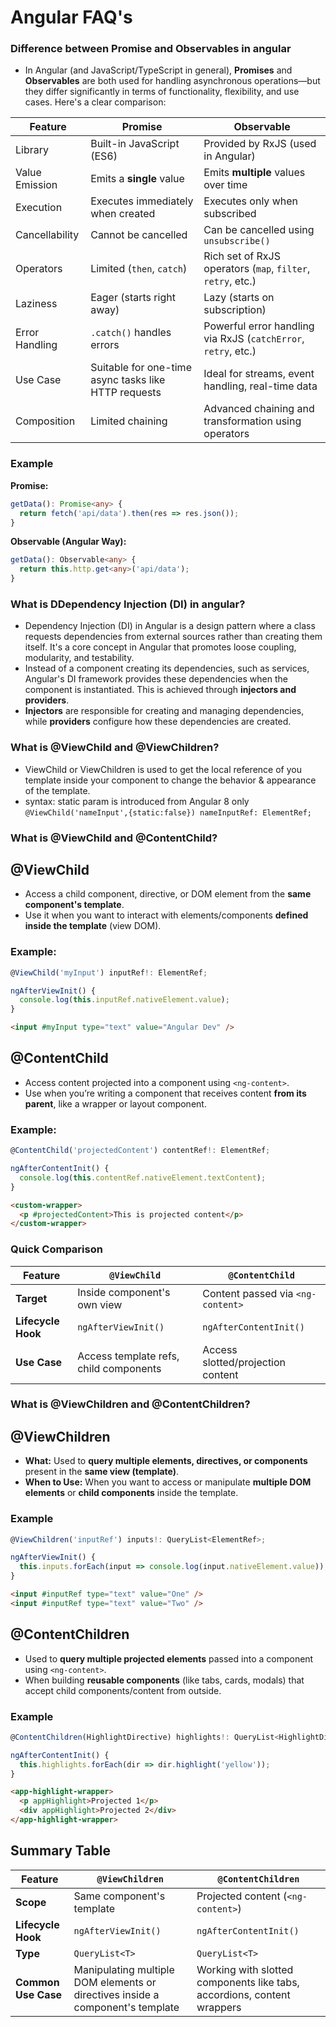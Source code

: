 # Angular FAQ's

### **Difference between Promise and Observables in angular**

- In Angular (and JavaScript/TypeScript in general), **Promises** and **Observables** are both used for handling asynchronous operations—but they differ significantly in terms of functionality, flexibility, and use cases. Here's a clear comparison:

| Feature | **Promise** | **Observable** |
|--------|-------------|----------------|
| Library | Built-in JavaScript (ES6) | Provided by RxJS (used in Angular) |
| Value Emission | Emits a **single** value | Emits **multiple** values over time |
| Execution | Executes immediately when created | Executes only when subscribed |
| Cancellability | Cannot be cancelled | Can be cancelled using `unsubscribe()` |
| Operators | Limited (`then`, `catch`) | Rich set of RxJS operators (`map`, `filter`, `retry`, etc.) |
| Laziness | Eager (starts right away) | Lazy (starts on subscription) |
| Error Handling | `.catch()` handles errors | Powerful error handling via RxJS (`catchError`, `retry`, etc.) |
| Use Case | Suitable for one-time async tasks like HTTP requests | Ideal for streams, event handling, real-time data |
| Composition | Limited chaining | Advanced chaining and transformation using operators |

### Example

**Promise:**
```typescript
getData(): Promise<any> {
  return fetch('api/data').then(res => res.json());
}
```

**Observable (Angular Way):**
```typescript
getData(): Observable<any> {
  return this.http.get<any>('api/data');
}
```

### **What is DDependency Injection (DI) in angular?**
- Dependency Injection (DI) in Angular is a design pattern where a class requests dependencies from external sources rather than creating them itself. It's a core concept in Angular that promotes loose coupling, modularity, and testability. 
- Instead of a component creating its dependencies, such as services, Angular's DI framework provides these dependencies when the component is instantiated. This is achieved through **injectors and providers**. 
- **Injectors** are responsible for creating and managing dependencies, while **providers** configure how these dependencies are created. 

### What is @ViewChild and @ViewChildren? 
- ViewChild or ViewChildren is used to  get the local reference of you template inside your component to change the behavior &  appearance of the template.  
- syntax:  static param is introduced from Angular 8 only `@ViewChild('nameInput',{static:false}) nameInputRef: ElementRef; `

### What is @ViewChild and @ContentChild? 
## @ViewChild

- Access a child component, directive, or DOM element from the **same component's template**.
- Use it when you want to interact with elements/components **defined inside the template** (view DOM).

### Example:
```ts
@ViewChild('myInput') inputRef!: ElementRef;

ngAfterViewInit() {
  console.log(this.inputRef.nativeElement.value);
}
```
```html
<input #myInput type="text" value="Angular Dev" />
```
## @ContentChild

- Access content projected into a component using `<ng-content>`.
- Use when you’re writing a component that receives content **from its parent**, like a wrapper or layout component.

### Example:
```ts
@ContentChild('projectedContent') contentRef!: ElementRef;

ngAfterContentInit() {
  console.log(this.contentRef.nativeElement.textContent);
}
```
```html
<custom-wrapper>
  <p #projectedContent>This is projected content</p>
</custom-wrapper>
```
###  Quick Comparison

| Feature        | `@ViewChild`                | `@ContentChild`              |
|----------------|-----------------------------|------------------------------|
| **Target**     | Inside component's own view | Content passed via `<ng-content>` |
| **Lifecycle Hook** | `ngAfterViewInit()`        | `ngAfterContentInit()`        |
| **Use Case**   | Access template refs, child components | Access slotted/projection content |

### What is @ViewChildren and @ContentChildren? 

## @ViewChildren 

- **What:** Used to **query multiple elements, directives, or components** present in the **same view (template)**.
- **When to Use:** When you want to access or manipulate **multiple DOM elements** or **child components** inside the template.

### Example

```ts
@ViewChildren('inputRef') inputs!: QueryList<ElementRef>;

ngAfterViewInit() {
  this.inputs.forEach(input => console.log(input.nativeElement.value));
}
```
```html
<input #inputRef type="text" value="One" />
<input #inputRef type="text" value="Two" />
```
## @ContentChildren
- Used to **query multiple projected elements** passed into a component using `<ng-content>`.
- When building **reusable components** (like tabs, cards, modals) that accept child components/content from outside.

### Example
```ts
@ContentChildren(HighlightDirective) highlights!: QueryList<HighlightDirective>;

ngAfterContentInit() {
  this.highlights.forEach(dir => dir.highlight('yellow'));
}
```
```html
<app-highlight-wrapper>
  <p appHighlight>Projected 1</p>
  <div appHighlight>Projected 2</div>
</app-highlight-wrapper>
```
## Summary Table

| Feature             | `@ViewChildren`                          | `@ContentChildren`                         |
|---------------------|-------------------------------------------|---------------------------------------------|
| **Scope**            | Same component's template               | Projected content (`<ng-content>`)         |
| **Lifecycle Hook**   | `ngAfterViewInit()`                     | `ngAfterContentInit()`                     |
| **Type**             | `QueryList<T>`                          | `QueryList<T>`                             |
| **Common Use Case**  | Manipulating multiple DOM elements or directives inside a component's template | Working with slotted components like tabs, accordions, content wrappers |
